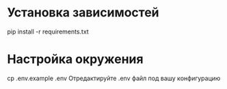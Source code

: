# Установка зависимостей
pip install -r requirements.txt

# Настройка окружения
cp .env.example .env
Отредактируйте .env файл под вашу конфигурацию
